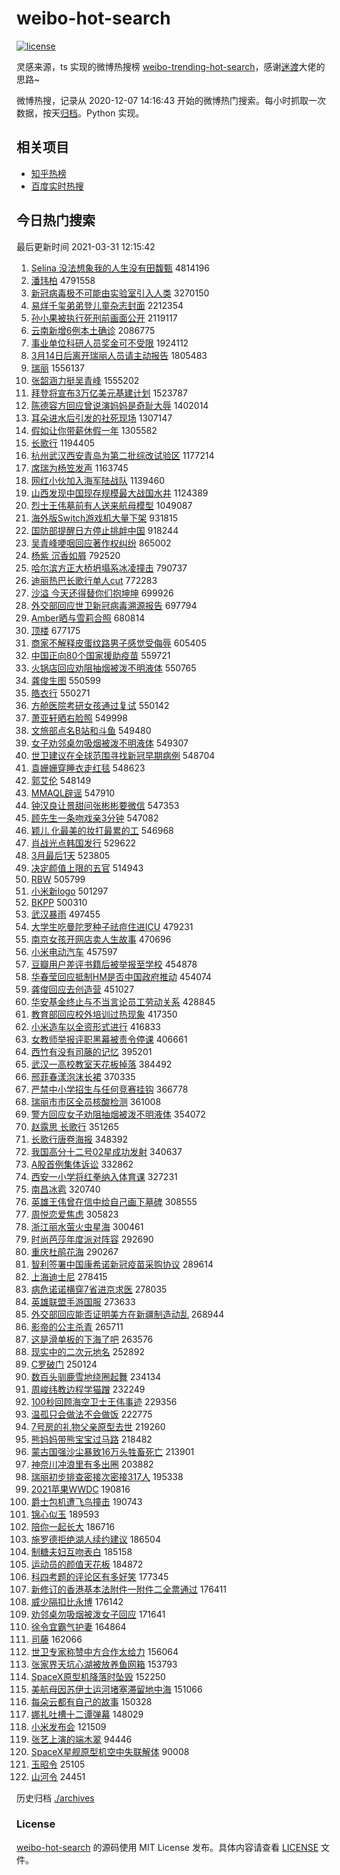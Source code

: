 # weibo-hot-search

[![license](https://img.shields.io/github/license/Arrackisarookie/weibo-hot-search)](https://github.com/Arrackisarookie/weibo-hot-search/blob/master/LICENSE)

灵感来源，ts 实现的微博热搜榜 [weibo-trending-hot-search](https://github.com/justjavac/weibo-trending-hot-search)，感谢[迷渡](https://github.com/justjavac)大佬的思路~

微博热搜，记录从 2020-12-07 14:16:43 开始的微博热门搜索。每小时抓取一次数据，按天[归档](./archives)。Python 实现。

## 相关项目
+ [知乎热榜](https://github.com/Arrackisarookie/zhihu-top-search)
+ [百度实时热搜](https://github.com/Arrackisarookie/baidu-hot-search)

## 今日热门搜索

<!-- Rank Begin -->

最后更新时间 2021-03-31 12:15:42

1. [Selina 没法想象我的人生没有田馥甄](https://s.weibo.com/weibo?q=Selina%20%E6%B2%A1%E6%B3%95%E6%83%B3%E8%B1%A1%E6%88%91%E7%9A%84%E4%BA%BA%E7%94%9F%E6%B2%A1%E6%9C%89%E7%94%B0%E9%A6%A5%E7%94%84&Refer=top) 4814196
1. [潘玮柏](https://s.weibo.com/weibo?q=%E6%BD%98%E7%8E%AE%E6%9F%8F&Refer=top) 4791558
1. [新冠病毒极不可能由实验室引入人类](https://s.weibo.com/weibo?q=%23%E6%96%B0%E5%86%A0%E7%97%85%E6%AF%92%E6%9E%81%E4%B8%8D%E5%8F%AF%E8%83%BD%E7%94%B1%E5%AE%9E%E9%AA%8C%E5%AE%A4%E5%BC%95%E5%85%A5%E4%BA%BA%E7%B1%BB%23&Refer=top) 3270150
1. [易烊千玺弟弟登儿童杂志封面](https://s.weibo.com/weibo?q=%23%E6%98%93%E7%83%8A%E5%8D%83%E7%8E%BA%E5%BC%9F%E5%BC%9F%E7%99%BB%E5%84%BF%E7%AB%A5%E6%9D%82%E5%BF%97%E5%B0%81%E9%9D%A2%23&Refer=top) 2212354
1. [孙小果被执行死刑前画面公开](https://s.weibo.com/weibo?q=%23%E5%AD%99%E5%B0%8F%E6%9E%9C%E8%A2%AB%E6%89%A7%E8%A1%8C%E6%AD%BB%E5%88%91%E5%89%8D%E7%94%BB%E9%9D%A2%E5%85%AC%E5%BC%80%23&Refer=top) 2119117
1. [云南新增6例本土确诊](https://s.weibo.com/weibo?q=%E4%BA%91%E5%8D%97%E6%96%B0%E5%A2%9E6%E4%BE%8B%E6%9C%AC%E5%9C%9F%E7%A1%AE%E8%AF%8A&Refer=top) 2086775
1. [事业单位科研人员奖金可不受限](https://s.weibo.com/weibo?q=%23%E4%BA%8B%E4%B8%9A%E5%8D%95%E4%BD%8D%E7%A7%91%E7%A0%94%E4%BA%BA%E5%91%98%E5%A5%96%E9%87%91%E5%8F%AF%E4%B8%8D%E5%8F%97%E9%99%90%23&Refer=top) 1924112
1. [3月14日后离开瑞丽人员请主动报告](https://s.weibo.com/weibo?q=%233%E6%9C%8814%E6%97%A5%E5%90%8E%E7%A6%BB%E5%BC%80%E7%91%9E%E4%B8%BD%E4%BA%BA%E5%91%98%E8%AF%B7%E4%B8%BB%E5%8A%A8%E6%8A%A5%E5%91%8A%23&Refer=top) 1805483
1. [瑞丽](https://s.weibo.com/weibo?q=%E7%91%9E%E4%B8%BD&Refer=top) 1556137
1. [张韶涵力挺吴青峰](https://s.weibo.com/weibo?q=%E5%BC%A0%E9%9F%B6%E6%B6%B5%E5%8A%9B%E6%8C%BA%E5%90%B4%E9%9D%92%E5%B3%B0&Refer=top) 1555202
1. [拜登将宣布3万亿美元基建计划](https://s.weibo.com/weibo?q=%23%E6%8B%9C%E7%99%BB%E5%B0%86%E5%AE%A3%E5%B8%833%E4%B8%87%E4%BA%BF%E7%BE%8E%E5%85%83%E5%9F%BA%E5%BB%BA%E8%AE%A1%E5%88%92%23&Refer=top) 1523787
1. [陈德容方回应曾说演妈妈是奇耻大辱](https://s.weibo.com/weibo?q=%E9%99%88%E5%BE%B7%E5%AE%B9%E6%96%B9%E5%9B%9E%E5%BA%94%E6%9B%BE%E8%AF%B4%E6%BC%94%E5%A6%88%E5%A6%88%E6%98%AF%E5%A5%87%E8%80%BB%E5%A4%A7%E8%BE%B1&Refer=top) 1402014
1. [耳朵进水后引发的社死现场](https://s.weibo.com/weibo?q=%23%E8%80%B3%E6%9C%B5%E8%BF%9B%E6%B0%B4%E5%90%8E%E5%BC%95%E5%8F%91%E7%9A%84%E7%A4%BE%E6%AD%BB%E7%8E%B0%E5%9C%BA%23&Refer=top) 1307147
1. [假如让你带薪休假一年](https://s.weibo.com/weibo?q=%23%E5%81%87%E5%A6%82%E8%AE%A9%E4%BD%A0%E5%B8%A6%E8%96%AA%E4%BC%91%E5%81%87%E4%B8%80%E5%B9%B4%23&Refer=top) 1305582
1. [长歌行](https://s.weibo.com/weibo?q=%E9%95%BF%E6%AD%8C%E8%A1%8C&Refer=top) 1194405
1. [杭州武汉西安青岛为第二批综改试验区](https://s.weibo.com/weibo?q=%E6%9D%AD%E5%B7%9E%E6%AD%A6%E6%B1%89%E8%A5%BF%E5%AE%89%E9%9D%92%E5%B2%9B%E4%B8%BA%E7%AC%AC%E4%BA%8C%E6%89%B9%E7%BB%BC%E6%94%B9%E8%AF%95%E9%AA%8C%E5%8C%BA&Refer=top) 1177214
1. [席瑞为杨笠发声](https://s.weibo.com/weibo?q=%E5%B8%AD%E7%91%9E%E4%B8%BA%E6%9D%A8%E7%AC%A0%E5%8F%91%E5%A3%B0&Refer=top) 1163745
1. [网红小伙加入海军陆战队](https://s.weibo.com/weibo?q=%23%E7%BD%91%E7%BA%A2%E5%B0%8F%E4%BC%99%E5%8A%A0%E5%85%A5%E6%B5%B7%E5%86%9B%E9%99%86%E6%88%98%E9%98%9F%23&Refer=top) 1139460
1. [山西发现中国现存规模最大战国水井](https://s.weibo.com/weibo?q=%23%E5%B1%B1%E8%A5%BF%E5%8F%91%E7%8E%B0%E4%B8%AD%E5%9B%BD%E7%8E%B0%E5%AD%98%E8%A7%84%E6%A8%A1%E6%9C%80%E5%A4%A7%E6%88%98%E5%9B%BD%E6%B0%B4%E4%BA%95%23&Refer=top) 1124389
1. [烈士王伟墓前有人送来航母模型](https://s.weibo.com/weibo?q=%E7%83%88%E5%A3%AB%E7%8E%8B%E4%BC%9F%E5%A2%93%E5%89%8D%E6%9C%89%E4%BA%BA%E9%80%81%E6%9D%A5%E8%88%AA%E6%AF%8D%E6%A8%A1%E5%9E%8B&Refer=top) 1049087
1. [海外版Switch游戏机大量下架](https://s.weibo.com/weibo?q=%23%E6%B5%B7%E5%A4%96%E7%89%88Switch%E6%B8%B8%E6%88%8F%E6%9C%BA%E5%A4%A7%E9%87%8F%E4%B8%8B%E6%9E%B6%23&Refer=top) 931815
1. [国防部提醒日方停止挑衅中国](https://s.weibo.com/weibo?q=%23%E5%9B%BD%E9%98%B2%E9%83%A8%E6%8F%90%E9%86%92%E6%97%A5%E6%96%B9%E5%81%9C%E6%AD%A2%E6%8C%91%E8%A1%85%E4%B8%AD%E5%9B%BD%23&Refer=top) 918244
1. [吴青峰哽咽回应著作权纠纷](https://s.weibo.com/weibo?q=%23%E5%90%B4%E9%9D%92%E5%B3%B0%E5%93%BD%E5%92%BD%E5%9B%9E%E5%BA%94%E8%91%97%E4%BD%9C%E6%9D%83%E7%BA%A0%E7%BA%B7%23&Refer=top) 865002
1. [杨紫 沉香如屑](https://s.weibo.com/weibo?q=%E6%9D%A8%E7%B4%AB%20%E6%B2%89%E9%A6%99%E5%A6%82%E5%B1%91&Refer=top) 792520
1. [哈尔滨方正大桥坍塌系冰凌撞击](https://s.weibo.com/weibo?q=%23%E5%93%88%E5%B0%94%E6%BB%A8%E6%96%B9%E6%AD%A3%E5%A4%A7%E6%A1%A5%E5%9D%8D%E5%A1%8C%E7%B3%BB%E5%86%B0%E5%87%8C%E6%92%9E%E5%87%BB%23&Refer=top) 790737
1. [迪丽热巴长歌行单人cut](https://s.weibo.com/weibo?q=%23%E8%BF%AA%E4%B8%BD%E7%83%AD%E5%B7%B4%E9%95%BF%E6%AD%8C%E8%A1%8C%E5%8D%95%E4%BA%BAcut%23&Refer=top) 772283
1. [沙溢 今天还得替你们抱坤坤](https://s.weibo.com/weibo?q=%E6%B2%99%E6%BA%A2%20%E4%BB%8A%E5%A4%A9%E8%BF%98%E5%BE%97%E6%9B%BF%E4%BD%A0%E4%BB%AC%E6%8A%B1%E5%9D%A4%E5%9D%A4&Refer=top) 699926
1. [外交部回应世卫新冠病毒溯源报告](https://s.weibo.com/weibo?q=%23%E5%A4%96%E4%BA%A4%E9%83%A8%E5%9B%9E%E5%BA%94%E4%B8%96%E5%8D%AB%E6%96%B0%E5%86%A0%E7%97%85%E6%AF%92%E6%BA%AF%E6%BA%90%E6%8A%A5%E5%91%8A%23&Refer=top) 697794
1. [Amber晒与雪莉合照](https://s.weibo.com/weibo?q=%23Amber%E6%99%92%E4%B8%8E%E9%9B%AA%E8%8E%89%E5%90%88%E7%85%A7%23&Refer=top) 680814
1. [顶楼](https://s.weibo.com/weibo?q=%E9%A1%B6%E6%A5%BC&Refer=top) 677175
1. [商家不解释皮蛋纹路男子感觉受侮辱](https://s.weibo.com/weibo?q=%23%E5%95%86%E5%AE%B6%E4%B8%8D%E8%A7%A3%E9%87%8A%E7%9A%AE%E8%9B%8B%E7%BA%B9%E8%B7%AF%E7%94%B7%E5%AD%90%E6%84%9F%E8%A7%89%E5%8F%97%E4%BE%AE%E8%BE%B1%23&Refer=top) 605405
1. [中国正向80个国家援助疫苗](https://s.weibo.com/weibo?q=%E4%B8%AD%E5%9B%BD%E6%AD%A3%E5%90%9180%E4%B8%AA%E5%9B%BD%E5%AE%B6%E6%8F%B4%E5%8A%A9%E7%96%AB%E8%8B%97&Refer=top) 559721
1. [火锅店回应劝阻抽烟被泼不明液体](https://s.weibo.com/weibo?q=%23%E7%81%AB%E9%94%85%E5%BA%97%E5%9B%9E%E5%BA%94%E5%8A%9D%E9%98%BB%E6%8A%BD%E7%83%9F%E8%A2%AB%E6%B3%BC%E4%B8%8D%E6%98%8E%E6%B6%B2%E4%BD%93%23&Refer=top) 550765
1. [龚俊生图](https://s.weibo.com/weibo?q=%23%E9%BE%9A%E4%BF%8A%E7%94%9F%E5%9B%BE%23&Refer=top) 550599
1. [皓衣行](https://s.weibo.com/weibo?q=%E7%9A%93%E8%A1%A3%E8%A1%8C&Refer=top) 550271
1. [方舱医院考研女孩通过复试](https://s.weibo.com/weibo?q=%23%E6%96%B9%E8%88%B1%E5%8C%BB%E9%99%A2%E8%80%83%E7%A0%94%E5%A5%B3%E5%AD%A9%E9%80%9A%E8%BF%87%E5%A4%8D%E8%AF%95%23&Refer=top) 550142
1. [萧亚轩晒右脸照](https://s.weibo.com/weibo?q=%E8%90%A7%E4%BA%9A%E8%BD%A9%E6%99%92%E5%8F%B3%E8%84%B8%E7%85%A7&Refer=top) 549998
1. [文旅部点名B站和斗鱼](https://s.weibo.com/weibo?q=%23%E6%96%87%E6%97%85%E9%83%A8%E7%82%B9%E5%90%8DB%E7%AB%99%E5%92%8C%E6%96%97%E9%B1%BC%23&Refer=top) 549480
1. [女子劝邻桌勿吸烟被泼不明液体](https://s.weibo.com/weibo?q=%23%E5%A5%B3%E5%AD%90%E5%8A%9D%E9%82%BB%E6%A1%8C%E5%8B%BF%E5%90%B8%E7%83%9F%E8%A2%AB%E6%B3%BC%E4%B8%8D%E6%98%8E%E6%B6%B2%E4%BD%93%23&Refer=top) 549307
1. [世卫建议在全球范围寻找新冠早期病例](https://s.weibo.com/weibo?q=%23%E4%B8%96%E5%8D%AB%E5%BB%BA%E8%AE%AE%E5%9C%A8%E5%85%A8%E7%90%83%E8%8C%83%E5%9B%B4%E5%AF%BB%E6%89%BE%E6%96%B0%E5%86%A0%E6%97%A9%E6%9C%9F%E7%97%85%E4%BE%8B%23&Refer=top) 548704
1. [袁姗姗穿睡衣走红毯](https://s.weibo.com/weibo?q=%23%E8%A2%81%E5%A7%97%E5%A7%97%E7%A9%BF%E7%9D%A1%E8%A1%A3%E8%B5%B0%E7%BA%A2%E6%AF%AF%23&Refer=top) 548623
1. [郭艾伦](https://s.weibo.com/weibo?q=%E9%83%AD%E8%89%BE%E4%BC%A6&Refer=top) 548149
1. [MMAQL辟谣](https://s.weibo.com/weibo?q=%23MMAQL%E8%BE%9F%E8%B0%A3%23&Refer=top) 547910
1. [钟汉良让景甜问张彬彬要微信](https://s.weibo.com/weibo?q=%23%E9%92%9F%E6%B1%89%E8%89%AF%E8%AE%A9%E6%99%AF%E7%94%9C%E9%97%AE%E5%BC%A0%E5%BD%AC%E5%BD%AC%E8%A6%81%E5%BE%AE%E4%BF%A1%23&Refer=top) 547353
1. [顾先生一条吻戏亲3分钟](https://s.weibo.com/weibo?q=%23%E9%A1%BE%E5%85%88%E7%94%9F%E4%B8%80%E6%9D%A1%E5%90%BB%E6%88%8F%E4%BA%B23%E5%88%86%E9%92%9F%23&Refer=top) 547082
1. [颖儿 化最美的妆打最累的工](https://s.weibo.com/weibo?q=%E9%A2%96%E5%84%BF%20%E5%8C%96%E6%9C%80%E7%BE%8E%E7%9A%84%E5%A6%86%E6%89%93%E6%9C%80%E7%B4%AF%E7%9A%84%E5%B7%A5&Refer=top) 546968
1. [肖战光点韩国发行](https://s.weibo.com/weibo?q=%23%E8%82%96%E6%88%98%E5%85%89%E7%82%B9%E9%9F%A9%E5%9B%BD%E5%8F%91%E8%A1%8C%23&Refer=top) 529622
1. [3月最后1天](https://s.weibo.com/weibo?q=%233%E6%9C%88%E6%9C%80%E5%90%8E1%E5%A4%A9%23&Refer=top) 523805
1. [决定颜值上限的五官](https://s.weibo.com/weibo?q=%23%E5%86%B3%E5%AE%9A%E9%A2%9C%E5%80%BC%E4%B8%8A%E9%99%90%E7%9A%84%E4%BA%94%E5%AE%98%23&Refer=top) 514943
1. [RBW](https://s.weibo.com/weibo?q=RBW&Refer=top) 505799
1. [小米新logo](https://s.weibo.com/weibo?q=%23%E5%B0%8F%E7%B1%B3%E6%96%B0logo%23&Refer=top) 501297
1. [BKPP](https://s.weibo.com/weibo?q=BKPP&Refer=top) 500310
1. [武汉暴雨](https://s.weibo.com/weibo?q=%E6%AD%A6%E6%B1%89%E6%9A%B4%E9%9B%A8&Refer=top) 497455
1. [大学生吃曼陀罗种子祛痘住进ICU](https://s.weibo.com/weibo?q=%23%E5%A4%A7%E5%AD%A6%E7%94%9F%E5%90%83%E6%9B%BC%E9%99%80%E7%BD%97%E7%A7%8D%E5%AD%90%E7%A5%9B%E7%97%98%E4%BD%8F%E8%BF%9BICU%23&Refer=top) 479231
1. [南京女孩开网店卖人生故事](https://s.weibo.com/weibo?q=%23%E5%8D%97%E4%BA%AC%E5%A5%B3%E5%AD%A9%E5%BC%80%E7%BD%91%E5%BA%97%E5%8D%96%E4%BA%BA%E7%94%9F%E6%95%85%E4%BA%8B%23&Refer=top) 470696
1. [小米电动汽车](https://s.weibo.com/weibo?q=%E5%B0%8F%E7%B1%B3%E7%94%B5%E5%8A%A8%E6%B1%BD%E8%BD%A6&Refer=top) 457597
1. [豆瓣用户差评书籍后被举报至学校](https://s.weibo.com/weibo?q=%E8%B1%86%E7%93%A3%E7%94%A8%E6%88%B7%E5%B7%AE%E8%AF%84%E4%B9%A6%E7%B1%8D%E5%90%8E%E8%A2%AB%E4%B8%BE%E6%8A%A5%E8%87%B3%E5%AD%A6%E6%A0%A1&Refer=top) 454878
1. [华春莹回应抵制HM是否中国政府推动](https://s.weibo.com/weibo?q=%23%E5%8D%8E%E6%98%A5%E8%8E%B9%E5%9B%9E%E5%BA%94%E6%8A%B5%E5%88%B6HM%E6%98%AF%E5%90%A6%E4%B8%AD%E5%9B%BD%E6%94%BF%E5%BA%9C%E6%8E%A8%E5%8A%A8%23&Refer=top) 454074
1. [龚俊回应去创造营](https://s.weibo.com/weibo?q=%23%E9%BE%9A%E4%BF%8A%E5%9B%9E%E5%BA%94%E5%8E%BB%E5%88%9B%E9%80%A0%E8%90%A5%23&Refer=top) 451027
1. [华安基金终止与不当言论员工劳动关系](https://s.weibo.com/weibo?q=%E5%8D%8E%E5%AE%89%E5%9F%BA%E9%87%91%E7%BB%88%E6%AD%A2%E4%B8%8E%E4%B8%8D%E5%BD%93%E8%A8%80%E8%AE%BA%E5%91%98%E5%B7%A5%E5%8A%B3%E5%8A%A8%E5%85%B3%E7%B3%BB&Refer=top) 428845
1. [教育部回应校外培训过热现象](https://s.weibo.com/weibo?q=%23%E6%95%99%E8%82%B2%E9%83%A8%E5%9B%9E%E5%BA%94%E6%A0%A1%E5%A4%96%E5%9F%B9%E8%AE%AD%E8%BF%87%E7%83%AD%E7%8E%B0%E8%B1%A1%23&Refer=top) 417350
1. [小米造车以全资形式进行](https://s.weibo.com/weibo?q=%E5%B0%8F%E7%B1%B3%E9%80%A0%E8%BD%A6%E4%BB%A5%E5%85%A8%E8%B5%84%E5%BD%A2%E5%BC%8F%E8%BF%9B%E8%A1%8C&Refer=top) 416833
1. [女教师举报评职黑幕被责令停课](https://s.weibo.com/weibo?q=%E5%A5%B3%E6%95%99%E5%B8%88%E4%B8%BE%E6%8A%A5%E8%AF%84%E8%81%8C%E9%BB%91%E5%B9%95%E8%A2%AB%E8%B4%A3%E4%BB%A4%E5%81%9C%E8%AF%BE&Refer=top) 406661
1. [西竹有没有司藤的记忆](https://s.weibo.com/weibo?q=%23%E8%A5%BF%E7%AB%B9%E6%9C%89%E6%B2%A1%E6%9C%89%E5%8F%B8%E8%97%A4%E7%9A%84%E8%AE%B0%E5%BF%86%23&Refer=top) 395201
1. [武汉一高校教室天花板掉落](https://s.weibo.com/weibo?q=%23%E6%AD%A6%E6%B1%89%E4%B8%80%E9%AB%98%E6%A0%A1%E6%95%99%E5%AE%A4%E5%A4%A9%E8%8A%B1%E6%9D%BF%E6%8E%89%E8%90%BD%23&Refer=top) 384492
1. [邢菲春漾泡沫长裙](https://s.weibo.com/weibo?q=%E9%82%A2%E8%8F%B2%E6%98%A5%E6%BC%BE%E6%B3%A1%E6%B2%AB%E9%95%BF%E8%A3%99&Refer=top) 370335
1. [严禁中小学招生与任何竞赛挂钩](https://s.weibo.com/weibo?q=%23%E4%B8%A5%E7%A6%81%E4%B8%AD%E5%B0%8F%E5%AD%A6%E6%8B%9B%E7%94%9F%E4%B8%8E%E4%BB%BB%E4%BD%95%E7%AB%9E%E8%B5%9B%E6%8C%82%E9%92%A9%23&Refer=top) 366778
1. [瑞丽市市区全员核酸检测](https://s.weibo.com/weibo?q=%E7%91%9E%E4%B8%BD%E5%B8%82%E5%B8%82%E5%8C%BA%E5%85%A8%E5%91%98%E6%A0%B8%E9%85%B8%E6%A3%80%E6%B5%8B&Refer=top) 361008
1. [警方回应女子劝阻抽烟被泼不明液体](https://s.weibo.com/weibo?q=%E8%AD%A6%E6%96%B9%E5%9B%9E%E5%BA%94%E5%A5%B3%E5%AD%90%E5%8A%9D%E9%98%BB%E6%8A%BD%E7%83%9F%E8%A2%AB%E6%B3%BC%E4%B8%8D%E6%98%8E%E6%B6%B2%E4%BD%93&Refer=top) 354072
1. [赵露思 长歌行](https://s.weibo.com/weibo?q=%E8%B5%B5%E9%9C%B2%E6%80%9D%20%E9%95%BF%E6%AD%8C%E8%A1%8C&Refer=top) 351265
1. [长歌行唐卷海报](https://s.weibo.com/weibo?q=%23%E9%95%BF%E6%AD%8C%E8%A1%8C%E5%94%90%E5%8D%B7%E6%B5%B7%E6%8A%A5%23&Refer=top) 348392
1. [我国高分十二号02星成功发射](https://s.weibo.com/weibo?q=%E6%88%91%E5%9B%BD%E9%AB%98%E5%88%86%E5%8D%81%E4%BA%8C%E5%8F%B702%E6%98%9F%E6%88%90%E5%8A%9F%E5%8F%91%E5%B0%84&Refer=top) 340637
1. [A股首例集体诉讼](https://s.weibo.com/weibo?q=%23A%E8%82%A1%E9%A6%96%E4%BE%8B%E9%9B%86%E4%BD%93%E8%AF%89%E8%AE%BC%23&Refer=top) 332862
1. [西安一小学将红拳纳入体育课](https://s.weibo.com/weibo?q=%E8%A5%BF%E5%AE%89%E4%B8%80%E5%B0%8F%E5%AD%A6%E5%B0%86%E7%BA%A2%E6%8B%B3%E7%BA%B3%E5%85%A5%E4%BD%93%E8%82%B2%E8%AF%BE&Refer=top) 327231
1. [南昌冰雹](https://s.weibo.com/weibo?q=%E5%8D%97%E6%98%8C%E5%86%B0%E9%9B%B9&Refer=top) 320740
1. [英雄王伟曾在信中给自己画下墓碑](https://s.weibo.com/weibo?q=%E8%8B%B1%E9%9B%84%E7%8E%8B%E4%BC%9F%E6%9B%BE%E5%9C%A8%E4%BF%A1%E4%B8%AD%E7%BB%99%E8%87%AA%E5%B7%B1%E7%94%BB%E4%B8%8B%E5%A2%93%E7%A2%91&Refer=top) 308555
1. [周悦恋爱焦虑](https://s.weibo.com/weibo?q=%23%E5%91%A8%E6%82%A6%E6%81%8B%E7%88%B1%E7%84%A6%E8%99%91%23&Refer=top) 305823
1. [浙江丽水萤火虫星海](https://s.weibo.com/weibo?q=%E6%B5%99%E6%B1%9F%E4%B8%BD%E6%B0%B4%E8%90%A4%E7%81%AB%E8%99%AB%E6%98%9F%E6%B5%B7&Refer=top) 300461
1. [时尚芭莎年度派对阵容](https://s.weibo.com/weibo?q=%23%E6%97%B6%E5%B0%9A%E8%8A%AD%E8%8E%8E%E5%B9%B4%E5%BA%A6%E6%B4%BE%E5%AF%B9%E9%98%B5%E5%AE%B9%23&Refer=top) 292690
1. [重庆杜鹃花海](https://s.weibo.com/weibo?q=%E9%87%8D%E5%BA%86%E6%9D%9C%E9%B9%83%E8%8A%B1%E6%B5%B7&Refer=top) 290267
1. [智利签署中国康希诺新冠疫苗采购协议](https://s.weibo.com/weibo?q=%23%E6%99%BA%E5%88%A9%E7%AD%BE%E7%BD%B2%E4%B8%AD%E5%9B%BD%E5%BA%B7%E5%B8%8C%E8%AF%BA%E6%96%B0%E5%86%A0%E7%96%AB%E8%8B%97%E9%87%87%E8%B4%AD%E5%8D%8F%E8%AE%AE%23&Refer=top) 289614
1. [上海迪士尼](https://s.weibo.com/weibo?q=%E4%B8%8A%E6%B5%B7%E8%BF%AA%E5%A3%AB%E5%B0%BC&Refer=top) 278415
1. [病危诺诺横穿7省进京求医](https://s.weibo.com/weibo?q=%E7%97%85%E5%8D%B1%E8%AF%BA%E8%AF%BA%E6%A8%AA%E7%A9%BF7%E7%9C%81%E8%BF%9B%E4%BA%AC%E6%B1%82%E5%8C%BB&Refer=top) 278035
1. [英雄联盟手游国服](https://s.weibo.com/weibo?q=%23%E8%8B%B1%E9%9B%84%E8%81%94%E7%9B%9F%E6%89%8B%E6%B8%B8%E5%9B%BD%E6%9C%8D%23&Refer=top) 273633
1. [外交部回应能否证明美方在新疆制造动乱](https://s.weibo.com/weibo?q=%23%E5%A4%96%E4%BA%A4%E9%83%A8%E5%9B%9E%E5%BA%94%E8%83%BD%E5%90%A6%E8%AF%81%E6%98%8E%E7%BE%8E%E6%96%B9%E5%9C%A8%E6%96%B0%E7%96%86%E5%88%B6%E9%80%A0%E5%8A%A8%E4%B9%B1%23&Refer=top) 268944
1. [影帝的公主杀青](https://s.weibo.com/weibo?q=%23%E5%BD%B1%E5%B8%9D%E7%9A%84%E5%85%AC%E4%B8%BB%E6%9D%80%E9%9D%92%23&Refer=top) 265711
1. [这是滑单板的下海了吧](https://s.weibo.com/weibo?q=%23%E8%BF%99%E6%98%AF%E6%BB%91%E5%8D%95%E6%9D%BF%E7%9A%84%E4%B8%8B%E6%B5%B7%E4%BA%86%E5%90%A7%23&Refer=top) 263576
1. [现实中的二次元地名](https://s.weibo.com/weibo?q=%23%E7%8E%B0%E5%AE%9E%E4%B8%AD%E7%9A%84%E4%BA%8C%E6%AC%A1%E5%85%83%E5%9C%B0%E5%90%8D%23&Refer=top) 252892
1. [C罗破门](https://s.weibo.com/weibo?q=C%E7%BD%97%E7%A0%B4%E9%97%A8&Refer=top) 250124
1. [数百头驯鹿雪地绕圈起舞](https://s.weibo.com/weibo?q=%E6%95%B0%E7%99%BE%E5%A4%B4%E9%A9%AF%E9%B9%BF%E9%9B%AA%E5%9C%B0%E7%BB%95%E5%9C%88%E8%B5%B7%E8%88%9E&Refer=top) 234134
1. [周峻纬教边程学猫蹭](https://s.weibo.com/weibo?q=%23%E5%91%A8%E5%B3%BB%E7%BA%AC%E6%95%99%E8%BE%B9%E7%A8%8B%E5%AD%A6%E7%8C%AB%E8%B9%AD%23&Refer=top) 232249
1. [100秒回顾海空卫士王伟事迹](https://s.weibo.com/weibo?q=100%E7%A7%92%E5%9B%9E%E9%A1%BE%E6%B5%B7%E7%A9%BA%E5%8D%AB%E5%A3%AB%E7%8E%8B%E4%BC%9F%E4%BA%8B%E8%BF%B9&Refer=top) 229356
1. [温孤只会做法不会做饭](https://s.weibo.com/weibo?q=%23%E6%B8%A9%E5%AD%A4%E5%8F%AA%E4%BC%9A%E5%81%9A%E6%B3%95%E4%B8%8D%E4%BC%9A%E5%81%9A%E9%A5%AD%23&Refer=top) 222775
1. [7号房的礼物父亲原型去世](https://s.weibo.com/weibo?q=%237%E5%8F%B7%E6%88%BF%E7%9A%84%E7%A4%BC%E7%89%A9%E7%88%B6%E4%BA%B2%E5%8E%9F%E5%9E%8B%E5%8E%BB%E4%B8%96%23&Refer=top) 219260
1. [熊妈妈带熊宝宝过马路](https://s.weibo.com/weibo?q=%23%E7%86%8A%E5%A6%88%E5%A6%88%E5%B8%A6%E7%86%8A%E5%AE%9D%E5%AE%9D%E8%BF%87%E9%A9%AC%E8%B7%AF%23&Refer=top) 218482
1. [蒙古国强沙尘暴致16万头牲畜死亡](https://s.weibo.com/weibo?q=%23%E8%92%99%E5%8F%A4%E5%9B%BD%E5%BC%BA%E6%B2%99%E5%B0%98%E6%9A%B4%E8%87%B416%E4%B8%87%E5%A4%B4%E7%89%B2%E7%95%9C%E6%AD%BB%E4%BA%A1%23&Refer=top) 213901
1. [神奈川冲浪里有多出圈](https://s.weibo.com/weibo?q=%23%E7%A5%9E%E5%A5%88%E5%B7%9D%E5%86%B2%E6%B5%AA%E9%87%8C%E6%9C%89%E5%A4%9A%E5%87%BA%E5%9C%88%23&Refer=top) 203882
1. [瑞丽初步排查密接次密接317人](https://s.weibo.com/weibo?q=%23%E7%91%9E%E4%B8%BD%E5%88%9D%E6%AD%A5%E6%8E%92%E6%9F%A5%E5%AF%86%E6%8E%A5%E6%AC%A1%E5%AF%86%E6%8E%A5317%E4%BA%BA%23&Refer=top) 195338
1. [2021苹果WWDC](https://s.weibo.com/weibo?q=2021%E8%8B%B9%E6%9E%9CWWDC&Refer=top) 190816
1. [爵士包机遭飞鸟撞击](https://s.weibo.com/weibo?q=%E7%88%B5%E5%A3%AB%E5%8C%85%E6%9C%BA%E9%81%AD%E9%A3%9E%E9%B8%9F%E6%92%9E%E5%87%BB&Refer=top) 190743
1. [锦心似玉](https://s.weibo.com/weibo?q=%E9%94%A6%E5%BF%83%E4%BC%BC%E7%8E%89&Refer=top) 189593
1. [陪你一起长大](https://s.weibo.com/weibo?q=%E9%99%AA%E4%BD%A0%E4%B8%80%E8%B5%B7%E9%95%BF%E5%A4%A7&Refer=top) 186716
1. [施罗德拒绝湖人续约建议](https://s.weibo.com/weibo?q=%E6%96%BD%E7%BD%97%E5%BE%B7%E6%8B%92%E7%BB%9D%E6%B9%96%E4%BA%BA%E7%BB%AD%E7%BA%A6%E5%BB%BA%E8%AE%AE&Refer=top) 186504
1. [制糖夫妇互吻表白](https://s.weibo.com/weibo?q=%23%E5%88%B6%E7%B3%96%E5%A4%AB%E5%A6%87%E4%BA%92%E5%90%BB%E8%A1%A8%E7%99%BD%23&Refer=top) 185158
1. [运动员的颜值天花板](https://s.weibo.com/weibo?q=%23%E8%BF%90%E5%8A%A8%E5%91%98%E7%9A%84%E9%A2%9C%E5%80%BC%E5%A4%A9%E8%8A%B1%E6%9D%BF%23&Refer=top) 184872
1. [科四考题的评论区有多好笑](https://s.weibo.com/weibo?q=%23%E7%A7%91%E5%9B%9B%E8%80%83%E9%A2%98%E7%9A%84%E8%AF%84%E8%AE%BA%E5%8C%BA%E6%9C%89%E5%A4%9A%E5%A5%BD%E7%AC%91%23&Refer=top) 177345
1. [新修订的香港基本法附件一附件二全票通过](https://s.weibo.com/weibo?q=%23%E6%96%B0%E4%BF%AE%E8%AE%A2%E7%9A%84%E9%A6%99%E6%B8%AF%E5%9F%BA%E6%9C%AC%E6%B3%95%E9%99%84%E4%BB%B6%E4%B8%80%E9%99%84%E4%BB%B6%E4%BA%8C%E5%85%A8%E7%A5%A8%E9%80%9A%E8%BF%87%23&Refer=top) 176411
1. [威少隔扣比永博](https://s.weibo.com/weibo?q=%23%E5%A8%81%E5%B0%91%E9%9A%94%E6%89%A3%E6%AF%94%E6%B0%B8%E5%8D%9A%23&Refer=top) 176142
1. [劝邻桌勿吸烟被泼女子回应](https://s.weibo.com/weibo?q=%23%E5%8A%9D%E9%82%BB%E6%A1%8C%E5%8B%BF%E5%90%B8%E7%83%9F%E8%A2%AB%E6%B3%BC%E5%A5%B3%E5%AD%90%E5%9B%9E%E5%BA%94%23&Refer=top) 171641
1. [徐令宜霸气护妻](https://s.weibo.com/weibo?q=%23%E5%BE%90%E4%BB%A4%E5%AE%9C%E9%9C%B8%E6%B0%94%E6%8A%A4%E5%A6%BB%23&Refer=top) 164864
1. [司藤](https://s.weibo.com/weibo?q=%E5%8F%B8%E8%97%A4&Refer=top) 162066
1. [世卫专家称赞中方合作太给力](https://s.weibo.com/weibo?q=%E4%B8%96%E5%8D%AB%E4%B8%93%E5%AE%B6%E7%A7%B0%E8%B5%9E%E4%B8%AD%E6%96%B9%E5%90%88%E4%BD%9C%E5%A4%AA%E7%BB%99%E5%8A%9B&Refer=top) 156064
1. [张家界天坑心湖被放养鱼网箱](https://s.weibo.com/weibo?q=%E5%BC%A0%E5%AE%B6%E7%95%8C%E5%A4%A9%E5%9D%91%E5%BF%83%E6%B9%96%E8%A2%AB%E6%94%BE%E5%85%BB%E9%B1%BC%E7%BD%91%E7%AE%B1&Refer=top) 153793
1. [SpaceX原型机降落时坠毁](https://s.weibo.com/weibo?q=SpaceX%E5%8E%9F%E5%9E%8B%E6%9C%BA%E9%99%8D%E8%90%BD%E6%97%B6%E5%9D%A0%E6%AF%81&Refer=top) 152250
1. [美航母因苏伊士运河堵塞滞留地中海](https://s.weibo.com/weibo?q=%E7%BE%8E%E8%88%AA%E6%AF%8D%E5%9B%A0%E8%8B%8F%E4%BC%8A%E5%A3%AB%E8%BF%90%E6%B2%B3%E5%A0%B5%E5%A1%9E%E6%BB%9E%E7%95%99%E5%9C%B0%E4%B8%AD%E6%B5%B7&Refer=top) 151066
1. [每朵云都有自己的故事](https://s.weibo.com/weibo?q=%23%E6%AF%8F%E6%9C%B5%E4%BA%91%E9%83%BD%E6%9C%89%E8%87%AA%E5%B7%B1%E7%9A%84%E6%95%85%E4%BA%8B%23&Refer=top) 150328
1. [娜扎吐槽十二谭弹幕](https://s.weibo.com/weibo?q=%23%E5%A8%9C%E6%89%8E%E5%90%90%E6%A7%BD%E5%8D%81%E4%BA%8C%E8%B0%AD%E5%BC%B9%E5%B9%95%23&Refer=top) 148029
1. [小米发布会](https://s.weibo.com/weibo?q=%E5%B0%8F%E7%B1%B3%E5%8F%91%E5%B8%83%E4%BC%9A&Refer=top) 121509
1. [张艺上演的端木翠](https://s.weibo.com/weibo?q=%23%E5%BC%A0%E8%89%BA%E4%B8%8A%E6%BC%94%E7%9A%84%E7%AB%AF%E6%9C%A8%E7%BF%A0%23&Refer=top) 94446
1. [SpaceX星舰原型机空中失联解体](https://s.weibo.com/weibo?q=SpaceX%E6%98%9F%E8%88%B0%E5%8E%9F%E5%9E%8B%E6%9C%BA%E7%A9%BA%E4%B8%AD%E5%A4%B1%E8%81%94%E8%A7%A3%E4%BD%93&Refer=top) 90008
1. [玉昭令](https://s.weibo.com/weibo?q=%E7%8E%89%E6%98%AD%E4%BB%A4&Refer=top) 25105
1. [山河令](https://s.weibo.com/weibo?q=%E5%B1%B1%E6%B2%B3%E4%BB%A4&Refer=top) 24451
<!-- Rank End -->

历史归档 [./archives](./archives)

### License

[weibo-hot-search](https://github.com/Arrackisarookie/weibo-hot-search) 的源码使用 MIT License 发布。具体内容请查看 [LICENSE](./LICENSE) 文件。
